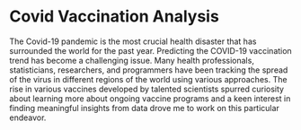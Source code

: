 # Covid Vaccination Analysis
The Covid-19 pandemic is the most crucial health disaster that has surrounded the world for the past year. Predicting the COVID-19 vaccination trend has become a challenging issue. Many health professionals, statisticians, researchers, and programmers have been tracking the spread of the virus in different regions of the world using various approaches. The rise in various vaccines developed by talented scientists spurred curiosity about learning more about ongoing vaccine programs and a keen interest in finding meaningful insights from data drove me to work on this particular endeavor.
